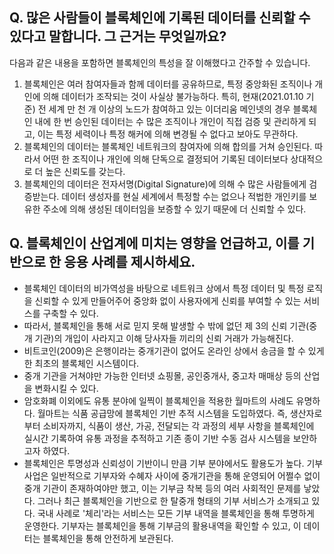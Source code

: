## Q. 많은 사람들이 블록체인에 기록된 데이터를 신뢰할 수 있다고 말합니다. 그 근거는 무엇일까요?

다음과 같은 내용을 포함하면 블록체인의 특성을 잘 이해했다고 간주할 수 있습니다. 

1. 블록체인은 여러 참여자들과 함께 데이터를 공유하므로, 특정 중앙화된 조직이나 개인에 의해 데이터가 조작되는 것이 사실상 불가능하다. 특히, 현재(2021.01.10 기준) 전 세계 만 천 개 이상의 노드가 참여하고 있는 이더리움 메인넷의 경우 블록체인 내에 한 번 승인된 데이터는 수 많은 조직이나 개인이 직접 검증 및 관리하게 되고, 이는 특정 세력이나 특정 해커에 의해 변경될 수 없다고 보아도 무관하다.
2. 블록체인의 데이터는 블록체인 네트워크의 참여자에 의해 합의를 거쳐 승인된다. 따라서 어떤 한 조직이나 개인에 의해 단독으로 결정되어 기록된 데이터보다 상대적으로 더 높은 신뢰도를 갖는다. 
3. 블록체인의 데이터은 전자서명(Digital Signature)에 의해 수 많은 사람들에게 검증받는다. 데이터 생성자를 현실 세계에서 특정할 수는 없으나 적법한 개인키를 보유한 주소에 의해 생성된 데이터임을 보증할 수 있기 때문에 더 신뢰할 수 있다.

## Q. 블록체인이 산업계에 미치는 영향을 언급하고, 이를 기반으로 한 응용 사례를 제시하세요.

* 블록체인 데이터의 비가역성을 바탕으로 네트워크 상에서 특정 데이터 및 특정 로직을 신뢰할 수 있게 만들어주어 중앙화 없이 사용자에게 신뢰를 부여할 수 있는 서비스를 구축할 수 있다. 
* 따라서, 블록체인을 통해 서로 믿지 못해 발생할 수 밖에 없던 제 3의 신뢰 기관(중개 기관)의 개입이 사라지고 이해 당사자들 끼리의 신뢰 거래가 가능해진다. 
* 비트코인(2009)은 은행이라는 중개기관이 없어도 온라인 상에서 송금을 할 수 있게한 최초의 블록체인 시스템이다. 
* 중개 기관을 거쳐야만 가능한 인터넷 쇼핑몰, 공인중개사, 중고차 매매상 등의 산업을 변화시킬 수 있다.
* 암호화폐 이외에도 유통 분야에 일찍이 블록체인을 적용한 월마트의 사례도 유명하다. 
  월마트는 식품 공급망에 블록체인 기반 추적 시스템을 도입하였다. 즉, 생산자로부터 소비자까지, 식품이 생산, 가공, 전달되는 각 과정의 세부 사항을 블록체인에 실시간 기록하여 유통 과정을 추적하고 기존 종이 기반 수동 검사 시스템을 보안하고자 하였다. 
* 블록체인은 투명성과 신뢰성이 기반이니 만큼 기부 분야에서도 활용도가 높다. 
  기부 사업은 일반적으로 기부자와 수혜자 사이에 중개기관을 통해 운영되어 어쩔수 없이 중개 기관이 존재하여야만 했고, 이는 기부금 착복 등의 여러 사회적인 문제를 낳았다. 그러나 최근 블록체인을 기반으로 한 탈중개 형태의 기부 서비스가 소개되고 있다. 국내 사례로 '체리'라는 서비스는 모든 기부 내역을 블록체인을 통해 투명하게 운영한다. 기부자는 블록체인을 통해 기부금의 활용내역을 확인할 수 있고, 이 데이터는 블록체인을 통해 안전하게 보관된다.

